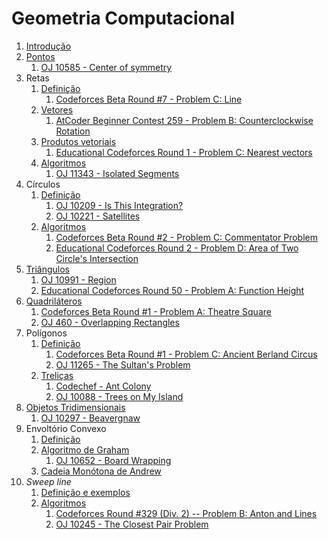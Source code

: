 Geometria Computacional
=======================

1. [Introdução](slides/intro/intro.pdf)
1. [Pontos](slides/pontos/pontos.pdf) 
    1. [OJ 10585 - Center of symmetry](problems/OJ_10585/OJ_10585.pdf)
1. Retas
    1. [Definição](slides/retas_definicao/retas_definicao.pdf) 
        1. [Codeforces Beta Round #7 - Problem C: Line](problems/CF_7C/CF_7C.pdf)
    1. [Vetores](slides/vetores_definicao/vetores_definicao.pdf)
        1. [AtCoder Beginner Contest 259 - Problem B: Counterclockwise Rotation](https://atcoder.jp/contests/abc259/tasks/abc259_b)
    1. [Produtos vetoriais](slides/vetores_produtos/vetores_produtos.pdf)
        1. [Educational Codeforces Round 1 - Problem C: Nearest vectors](problems/CF_598C/CF_598C.pdf)
    1. [Algoritmos](slides/retas_algoritmos/retas_algoritmos.pdf)
        1. [OJ 11343 - Isolated Segments](problems/OJ_11343/OJ_11343.pdf)
1. Círculos
    1. [Definição](slides/circulos_definicao/circulos_definicao.pdf)
        1. [OJ 10209 - Is This Integration?](problems/OJ_10209/OJ_10209.pdf)
        1. [OJ 10221 - Satellites](problems/OJ_10221/OJ_10221.pdf)
    1. [Algoritmos](slides/circulos_algoritmos/circulos_algoritmos.pdf)
        1. [Codeforces Beta Round #2 - Problem C: Commentator Problem](problems/CF_2C/CF_2C.pdf)
        1. [Educational Codeforces Round 2 - Problem D: Area of Two Circle's Intersection](problems/CF_600D/CF_600D.pdf)
1. [Triângulos](slides/triangulos/triangulos.pdf)
    1. [OJ 10991 - Region](problems/OJ_10991/OJ_10991.pdf)
    1. [Educational Codeforces Round 50 - Problem A: Function Height](problems/CF_1036A/CF_1036A.pdf)
1. [Quadriláteros](slides/quadrilateros/quadrilateros.pdf)
    1. [Codeforces Beta Round #1 - Problem A: Theatre Square](problems/CF_1A/CF_1A.pdf)
    1. [OJ 460 - Overlapping Rectangles](problems/OJ_460/OJ_460.pdf)
1. Polígonos
    1. [Definição](slides/poligonos_definicao/poligonos_definicao.pdf)
        1. [Codeforces Beta Round #1 - Problem C: Ancient Berland Circus](problems/CF_1C/CF_1C.pdf)
        1. [OJ 11265 - The Sultan's Problem](problems/OJ_11265/OJ_11265.pdf)
    1. [Treliças](slides/poligonos_trelicas/poligonos_trelicas.pdf)
        1. [Codechef - Ant Colony](problems/KGP13F/KGP13F.pdf)
        1. [OJ 10088 - Trees on My Island](problems/OJ_10088/OJ_10088.pdf)
1. [Objetos Tridimensionais](slides/3d/3d.pdf)
    1. [OJ 10297 - Beavergnaw](problems/OJ_10297/OJ_10297.pdf)
1. Envoltório Convexo
    1. [Definição](slides/envoltorio_convexo/envoltorio_convexo.pdf)
    1. [Algoritmo de Graham](slides/graham/graham.pdf)
        1. [OJ 10652 - Board Wrapping](problems/OJ_10652/OJ_10652.pdf)
    1. [Cadeia Monótona de Andrew](slides/andrew/andrew.pdf)
1. _Sweep line_
    1. [Definição e exemplos](slides/sweep_line_definicao/sweep_line_definicao.pdf)
    1. [Algoritmos](slides/sweep_line_algoritmos/sweep_line_algoritmos.pdf)
        1. [Codeforces Round \#329 (Div. 2) -- Problem B: Anton and Lines](problems/CF_593B/CF_593B.pdf)
        1. [OJ 10245 - The Closest Pair Problem](problems/OJ_10245/OJ_10245.pdf)

<!-- Assuntos pendentes:
1. Convex hull dinâmico
2. Interseção entre dois conjuntos de segmentos
3. Operações binárias em polígonos: união, subtração e interseção

Problemas:

CF até 1000 de dificuldade

## Pontos e vetores
    1. [Counterclockwise Rotation](https://atcoder.jp/contests/abc259/tasks/abc259_b) - rotação de pontos
    1. [Following Directions](https://codeforces.com/problemset/problem/1791/B) - orientação
    1. [Travelling Salesman Problem](https://codeforces.com/problemset/problem/1713/A) - orientação
    1. [Come Together](https://codeforces.com/problemset/problem/1845/B) - orientação
    1. [Takahashikun, The Strider](https://atcoder.jp/contests/agc046/tasks/agc046_a) - rotações
    1. [Archery Training](https://www.spoj.com/problems/BLMIRINA/) - distância entre pontos
    
## Retas
    1. [Invasão Alienígena](https://www.beecrowd.com.br/judge/pt/problems/view/2362) - reta que contém o maior número de pontos
    1. [Curo Railroad](https://www.beecrowd.com.br/judge/pt/problems/view/1504) - reta que divide duas regiões com distâncias mínimas
    1. [Billiards](https://atcoder.jp/contests/abc183/tasks/abc183_b) - sinuca
    1. [Collinearity](https://atcoder.jp/contests/abc181/tasks/abc181_c) - colinearidade
    1. [K-colinear Line](https://atcoder.jp/contests/abc248/tasks/abc248_e) - colinearidade
    1. [Ideal Point](https://codeforces.com/problemset/problem/1795/B) - interseção de segmentos
    1. [Wasted Time](https://codeforces.com/problemset/problem/127/A) - comprimento de segmentos
    1. [Contest Start](https://codeforces.com/problemset/problem/1539/A) - interseção de intervalos
    1. [Point Location Test](https://cses.fi/problemset/task/2189) - orientação
    1. [Line Segment Intersection](https://cses.fi/problemset/task/2190) - interseção entre segmentos de reta
    1. [Ada and Kohlrabi](https://www.spoj.com/problems/ADAKOHL) - cobertura de reta
    1. [Ada and Cucumber](https://www.spoj.com/problems/ADAPICK/) - cobertura de reta
    1. [The Ant](https://www.spoj.com/problems/ANTTT/) - interseção de intervalos
    1. [Mayonnaise Arrow](https://www.spoj.com/problems/BLMIRANA/) - cobertura de reta

## Triângulos
    1. [Samuel, o Cafeicultor](https://www.beecrowd.com.br/judge/pt/problems/view/3152) - área de triângulos/polígonos
    1. [Medianas](https://www.beecrowd.com.br/judge/pt/problems/view/1296) - área baseada nas medianas
    1. [Bovine Dilemman](https://codeforces.com/problemset/problem/1466/A) - área 
    1. [Make a triangle!](https://codeforces.com/problemset/problem/1064/A) - desigualdade triangular
    1. [Cover Points](https://codeforces.com/problemset/problem/1047/B) - triângulos isóceles
    1. [Phoenix and Puzzle](https://codeforces.com/problemset/problem/1515/B) - triãngulos e quadrados
    1. [Water Lily](https://codeforces.com/problemset/problem/1199/B) - triângulos
    1. [Triangles on a Rectangle](https://codeforces.com/problemset/problem/1620/B) - triângulos e retângulos
    1. [Triangle Partitioning](https://lightoj.com/problem/triangle-partitioning) - semelhança, área
    1. [Crossed Ladders](https://lightoj.com/problem/crossed-ladders) - semelhança


##  Quadriláteros
    1. [Problema com um Pentágono](https://www.beecrowd.com.br/judge/pt/problems/view/1292) - quadrados e pentágonos
    1. [Convex Quadrilateral](https://atcoder.jp/contests/abc266/tasks/abc266_c) - orientação
    1. [Rectangle Cutting](https://atcoder.jp/contests/abc130/tasks/abc130_c) - cortes de retângulos
    1. [Placing Rectangles](https://atcoder.jp/contests/abc223/tasks/abc223_e) - retângulos
    1. [Real roots](https://www.spoj.com/problems/RROOT/) - quadrados, probabilidade
    1. [Parallelogram Couting](https://lightoj.com/problem/parallelogram-counting) - paralelogramos
    1. [How Cow](https://lightoj.com/problem/how-cow) - retângulos e pontos
    1. [Trapezium](https://lightoj.com/problem/trapezium) - trapézios
    1. [Guarding Bananas](https://lightoj.com/problem/guarding-bananas) - retângulos e retas

## Polígonos
    1. [Diagrama de Venn?](https://www.beecrowd.com.br/judge/pt/problems/view/1446) - Interseção de polígonos
    1. [Sum of Interior Angles](https://atcoder.jp/contests/m-solutions2019/tasks/m_solutions2019_a) - soma dos ãngulos internos
    1. [FashionabLee](https://codeforces.com/problemset/problem/1369/A) - polígonos regulares
    1. [Two Regular Polygons](https://codeforces.com/problemset/problem/1312/A) - polígonos regulares
    1. [Polygon Area](https://cses.fi/problemset/task/2191) - área de polígonos
    1. [Point in Polygon](https://cses.fi/problemset/task/2192) - pontos em polígonos
    1. [One Geometry Problem](https://www.spoj.com/problems/GEOPROB/) - geometria plana
    1. [Inside or outside?](https://www.spoj.com/problems/INOROUT/) - pontos em polígonos
    1. [Projections Of a Polygon](https://www.spoj.com/problems/KPPOLY/) - projeções e rotações
    1. [Sleepwalking](https://lightoj.com/problem/sleepwalking) - pontos em polígonos

## Círculos
    1. [Ih, Ferrou, um Buraco Negro!](https://www.beecrowd.com.br/judge/pt/problems/view/1783) - centro do círculo
    1. [Robot Arm](https://atcoder.jp/contests/mujin-pc-2016/tasks/mujin_pc_2016_b) - círculos e retas
    1. [Enclose All](https://atcoder.jp/contests/abc151/tasks/abc151_f) - circle cover
    1. [Euler Puzzle](https://www.spoj.com/problems/CIRCLEDIV/) - seções de um círculo
    1. [Goal for Raúl](https://www.spoj.com/problems/GOALFR/) - círculos e retas
    1. [Leaf](https://www.spoj.com/problems/LEAF/) - área de segmentos
    1. [Circle in Square](https://lightoj.com/problem/circle-in-square) - área
    1. [Olympics](https://lightoj.com/problem/olympics) - area
    1. [Calm Down](https://lightoj.com/problem/calm-down)
    1. [Incredible Molecules](https://lightoj.com/problem/incredible-molecules) - interseção de círculos
    1. [Intersection between Circle and Rectangle](https://lightoj.com/problem/intersection-between-circle-a) - círculos e retângulos, interseção
    1. [Expanding Rods](https://lightoj.com/problem/expanding-rods) - segmentos

## Treliças
    1. [Circle Lattice Points](https://atcoder.jp/contests/abc191/tasks/abc191_d) - pontos internos do círculo
    1. [Polygon Lattice Points](https://cses.fi/problemset/task/2193) - Teorema de Pick

## Objetos 3D
    1. [Balão++](https://www.beecrowd.com.br/judge/pt/problems/view/2840) - Volume da esfera
    1. [Pergunte à Geógrafa](https://www.beecrowd.com.br/judge/pt/problems/view/2521) - latitude/longitude
    1. [Points on a Sphere](https://www.spoj.com/problems/PSPHERE/) - esfera

## Convex Hull
    1. [Centro de Convenções](https://www.beecrowd.com.br/judge/pt/problems/view/1818)
    1. [Convex Hull](https://cses.fi/problemset/task/2195) 
    1. [Polygon](https://www.spoj.com/problems/MPOLY/)

## Sweep line
    1. [Minimum Euclidean Distance](https://cses.fi/problemset/task/2194) - distância mínima entre pontos
    1. [Closest Point Pair](https://www.spoj.com/problems/CLOPPAIR/) - distância mínima entre pontos
    1. [Robert Hood](https://www.beecrowd.com.br/judge/pt/problems/view/3260) - distância entre pontos (sweep line)

-->
